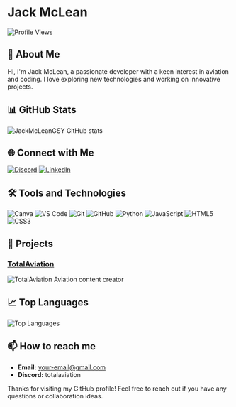 # Jack McLean

![Profile Views](https://komarev.com/ghpvc/?username=JackMcLeanGSY&color=brightgreen)

## 👋 About Me

Hi, I'm Jack McLean, a passionate developer with a keen interest in aviation and coding. I love exploring new technologies and working on innovative projects. 

## 📊 GitHub Stats

![JackMcLeanGSY GitHub stats](https://github-readme-stats.vercel.app/api?username=JackMcLeanGSY&show_icons=true&theme=radical)

## 🌐 Connect with Me

[![Discord](https://img.shields.io/badge/Discord-%235865F2.svg?style=for-the-badge&logo=discord&logoColor=white)](https://discord.gg/FqWtR9YJhm)
[![LinkedIn](https://img.shields.io/badge/LinkedIn-%230077B5.svg?style=for-the-badge&logo=linkedin&logoColor=white)](your-linkedin-link) 

## 🛠️ Tools and Technologies

![Canva](https://img.shields.io/badge/Canva-%2300C4CC.svg?style=for-the-badge&logo=Canva&logoColor=white)
![VS Code](https://img.shields.io/badge/VS%20Code-%23007ACC.svg?style=for-the-badge&logo=visual-studio-code&logoColor=white)
![Git](https://img.shields.io/badge/Git-%23F05033.svg?style=for-the-badge&logo=git&logoColor=white)
![GitHub](https://img.shields.io/badge/GitHub-%23121011.svg?style=for-the-badge&logo=github&logoColor=white)
![Python](https://img.shields.io/badge/Python-%233776AB.svg?style=for-the-badge&logo=python&logoColor=white)
![JavaScript](https://img.shields.io/badge/JavaScript-%23F7DF1E.svg?style=for-the-badge&logo=javascript&logoColor=white)
![HTML5](https://img.shields.io/badge/HTML5-%23E34F26.svg?style=for-the-badge&logo=html5&logoColor=white)
![CSS3](https://img.shields.io/badge/CSS3-%231572B6.svg?style=for-the-badge&logo=css3&logoColor=white)

## 🚀 Projects

### [TotalAviation](https://discord.gg/FqWtR9YJhm)
![TotalAviation](https://cdn.discordapp.com/avatars/465990747234238474/1f7378d842f96e332f2652634ebb2de1.webp?size=128)
Aviation content creator



## 📈 Top Languages

![Top Languages](https://github-readme-stats.vercel.app/api/top-langs/?username=JackMcLeanGSY&layout=compact&theme=radical)


## 📫 How to reach me

- **Email:** [your-email@gmail.com](mailto:your-email@gmail.com)
- **Discord:** totalaviation

Thanks for visiting my GitHub profile! Feel free to reach out if you have any questions or collaboration ideas.
